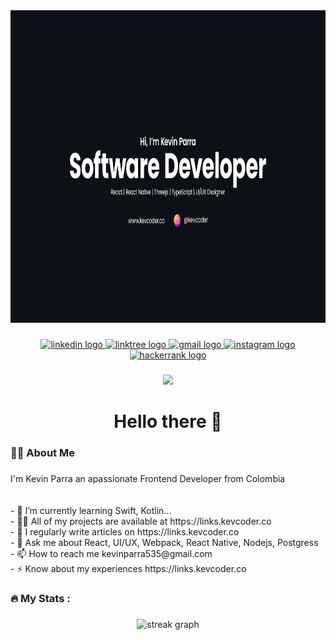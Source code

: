 <div align="center">
  <img height="500" src="./images/banner_github.png"  />
</div>

###

<div align="center">
  <a href="https://www.linkedin.com/in/kmp535/" target="_blank">
    <img src="https://img.shields.io/static/v1?message=LinkedIn&logo=linkedin&label=&color=0077B5&logoColor=white&labelColor=&style=for-the-badge" height="25" alt="linkedin logo"  />
  </a>
  <a href="https://links.kevcoder.co/" target="_blank">
    <img src="https://img.shields.io/static/v1?message=Linktree&logo=linktree&label=&color=1de9b6&logoColor=white&labelColor=&style=for-the-badge" height="25" alt="linktree logo"  />
  </a>
  <a href="kevinparra535@gmail.com" target="_blank">
    <img src="https://img.shields.io/static/v1?message=Gmail&logo=gmail&label=&color=D14836&logoColor=white&labelColor=&style=for-the-badge" height="25" alt="gmail logo"  />
  </a>
  <a href="https://www.instagram.com/kev.coder/" target="_blank">
    <img src="https://img.shields.io/static/v1?message=Instagram&logo=instagram&label=&color=E4405F&logoColor=white&labelColor=&style=for-the-badge" height="25" alt="instagram logo"  />
  </a>
  <a href="https://www.hackerrank.com/profile/kevinparra535" target="_blank">
    <img src="https://img.shields.io/static/v1?message=HackerRank&logo=hackerrank&label=&color=2EC866&logoColor=white&labelColor=&style=for-the-badge" height="25" alt="hackerrank logo"  />
  </a>
</div>

###

<div align="center">
  <img src="https://visitor-badge.laobi.icu/badge?page_id=Kevinparra535.Kevinparra535&"  />
</div>

###

<h1 align="center">Hello there 👋</h1>

###

<h3 align="left">👩‍💻  About Me</h3>

###

<p align="left">I'm Kevin Parra an apassionate Frontend Developer from Colombia<br><br><br>- 🌱 I’m currently learning Swift, Kotlin...<br>- 👨‍💻 All of my projects are available at https://links.kevcoder.co<br>- 📝 I regularly write articles on https://links.kevcoder.co<br>- 💬 Ask me about React, UI/UX, Webpack, React Native, Nodejs, Postgress<br>- 📫 How to reach me kevinparra535@gmail.com<br>- ⚡ Know about my experiences https://links.kevcoder.co</p>

###

<h3 align="left">🔥   My Stats :</h3>

###

<div align="center">
  <img src="https://streak-stats.demolab.com?user=Kevinparra535&locale=en&mode=daily&theme=dark&hide_border=false&border_radius=5&order=3" height="220" alt="streak graph"  />
</div>

###
